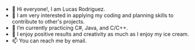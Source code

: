 - 👋 Hi everyone!, I am Lucas Rodriguez.
- 🏫 I am very interested in applying my coding and planning skills to contribute to other's projects.
- 🌱 I’m currently practicing C#, Java, and C/C++.
- 💞️ I enjoy positive results and creativity as much as I enjoy my ice cream.
- 📫 You can reach me by email.

<!---
ColdCoder92/ColdCoder92 is a ✨ special ✨ repository because its `README.md` (this file) appears on your GitHub profile.
You can click the Preview link to take a look at your changes.
--->
